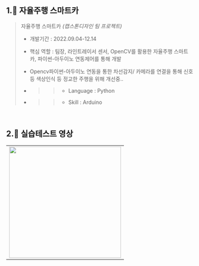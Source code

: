 ## 1.🚗 자율주행 스마트카

> 자율주행 스마트카 _(캡스톤디자인 팀 프로젝트)_
> - 개발기간 : 2022.09.04-12.14
> - 핵심 역할 : 팀장, 라인트레이서 센서, OpenCV를 활용한 자율주행 스마트카, 파이썬-아두이노 연동제어를 통해 개발
> - Opencv파이썬-아두이노 연동을 통한 차선감지/ 카메라를 연결을 통해 신호등 색상인식 등 정교한 주행을 위해 개선중..
>
> - >> - Language : Python
> - >> - Skill : Arduino

<br />

## 2.📼 실습테스트 영상
<table>
  <tbody>
    <tr>
      <td>
        <a href="https://www.youtube.com/watch?v=ydBvWUDcaa4&list=PLA7DQVYBXo2il3DXTYznwDIX_j5pRQtRs&pp=gAQBiAQB" title="자율주행 스마트카 실습테스트">
          <img align="center" src="https://i.ytimg.com/vi/ydBvWUDcaa4/hqdefault.jpg?sqp=-oaymwExCOADEI4CSFryq4qpAyMIARUAAIhCGAHwAQH4Ac4FgAKACooCDAgAEAEYSyBlKGUwDw==&rs=AOn4CLA1PhxvVg-GRR39-JXVFDcbbUFDrw" width="300" alt-text="자율주행 스마트카 실습테스트">
        </a>
      </td
